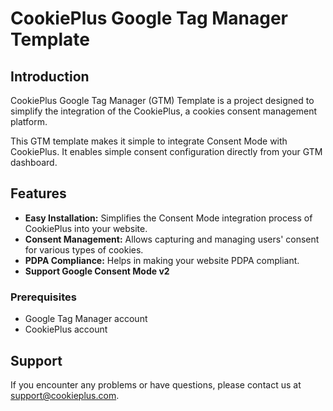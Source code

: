 # CookiePlus Google Tag Manager Template

## Introduction
CookiePlus Google Tag Manager (GTM) Template is a project designed to simplify the integration of the CookiePlus, a cookies consent management platform.

This GTM template makes it simple to integrate Consent Mode with CookiePlus. It enables simple consent configuration directly from your GTM dashboard. 

## Features

* **Easy Installation:** Simplifies the Consent Mode integration process of CookiePlus into your website.
* **Consent Management:** Allows capturing and managing users' consent for various types of cookies.
* **PDPA Compliance:** Helps in making your website PDPA compliant.
* **Support Google Consent Mode v2**

### Prerequisites

* Google Tag Manager account
* CookiePlus account

## Support

If you encounter any problems or have questions, please contact us at support@cookieplus.com.
